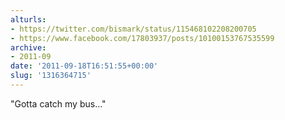 ```yaml
---
alturls:
- https://twitter.com/bismark/status/115468102208200705
- https://www.facebook.com/17803937/posts/10100153767535599
archive:
- 2011-09
date: '2011-09-18T16:51:55+00:00'
slug: '1316364715'
---
```


"Gotta catch my bus..."

